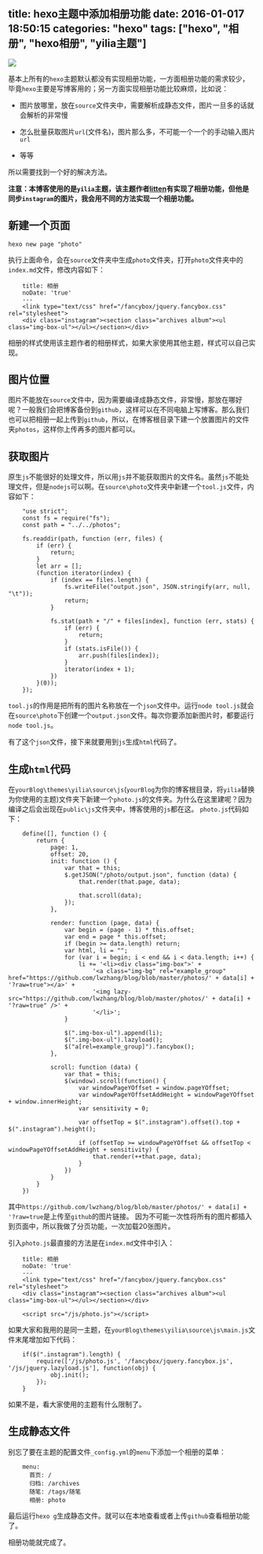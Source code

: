 title: hexo主题中添加相册功能
date: 2016-01-017 18:50:15
categories: "hexo"
tags: ["hexo", "相册", "hexo相册", "yilia主题"]
---

![](/assets/blogImg/20150108_68360c07b3d015595d520b6131a3ec97.png.jpg)

基本上所有的`hexo`主题默认都没有实现相册功能，一方面相册功能的需求较少，毕竟`hexo`主要是写博客用的；另一方面实现相册功能比较麻烦，比如说：

- 图片放哪里，放在`source`文件夹中，需要解析成静态文件，图片一旦多的话就会解析的非常慢

- 怎么批量获取图片`url`(文件名)，图片那么多，不可能一个一个的手动输入图片`url`

- 等等

<!--more-->

所以需要找到一个好的解决方法。

**注意：本博客使用的是`yilia`主题，该主题作者[litten](https://github.com/litten)有实现了相册功能，但他是同步`instagram`的图片，我会用不同的方法实现一个相册功能。**

## 新建一个页面

`hexo new page "photo"`

执行上面命令，会在`source`文件夹中生成`photo`文件夹，打开`photo`文件夹中的`index.md`文件，修改内容如下：

```
    title: 相册
    noDate: 'true'
    ---
    <link type="text/css" href="/fancybox/jquery.fancybox.css" rel="stylesheet">
    <div class="instagram"><section class="archives album"><ul class="img-box-ul"></ul></section></div>
```

相册的样式使用该主题作者的相册样式，如果大家使用其他主题，样式可以自己实现。

## 图片位置

图片不能放在`source`文件中，因为需要编译成静态文件，非常慢，那放在哪好呢？一般我们会把博客备份到`github`，这样可以在不同电脑上写博客。那么我们也可以把相册一起上传到`github`，所以，在博客根目录下建一个放置图片的文件夹`photos`，这样你上传再多的图片都可以。

## 获取图片

原生`js`不能很好的处理文件，所以用`js`并不能获取图片的文件名。虽然`js`不能处理文件，但是`nodejs`可以啊。在`source\photo`文件夹中新建一个`tool.js`文件，内容如下：

```
    "use strict";
    const fs = require("fs");
    const path = "../../photos";

    fs.readdir(path, function (err, files) {
        if (err) {
            return;
        }
        let arr = [];
        (function iterator(index) {
            if (index == files.length) {
                fs.writeFile("output.json", JSON.stringify(arr, null, "\t"));
                return;
            }

            fs.stat(path + "/" + files[index], function (err, stats) {
                if (err) {
                    return;
                }
                if (stats.isFile()) {
                    arr.push(files[index]);
                }
                iterator(index + 1);
            })
        }(0));
    });
```

`tool.js`的作用是把所有的图片名称放在一个`json`文件中。运行`node tool.js`就会在`source\photo`下创建一个`output.json`文件。每次你要添加新图片时，都要运行`node tool.js`。

有了这个`json`文件，接下来就要用到`js`生成`html`代码了。

## 生成`html`代码

在`yourBlog\themes\yilia\source\js`(`yourBlog`为你的博客根目录，将`yilia`替换为你使用的主题)文件夹下新建一个`photo.js`的文件夹。为什么在这里建呢？因为编译之后会出现在`public\js`文件夹中，博客使用的`js`都在这。
`photo.js`代码如下：

```
    define([], function () {
        return {
            page: 1,
            offset: 20,
            init: function () {
                var that = this;
                $.getJSON("/photo/output.json", function (data) {
                    that.render(that.page, data);

                    that.scroll(data);
                });
            },

            render: function (page, data) {
                var begin = (page - 1) * this.offset;
                var end = page * this.offset;
                if (begin >= data.length) return;
                var html, li = "";
                for (var i = begin; i < end && i < data.length; i++) {
                    li += '<li><div class="img-box">' +
                        '<a class="img-bg" rel="example_group" href="https://github.com/lwzhang/blog/blob/master/photos/' + data[i] + '?raw=true"></a>' +
                        '<img lazy-src="https://github.com/lwzhang/blog/blob/master/photos/' + data[i] + '?raw=true" />' +
                        '</li>';
                }

                $(".img-box-ul").append(li);
                $(".img-box-ul").lazyload();
                $("a[rel=example_group]").fancybox();
            },

            scroll: function (data) {
                var that = this;
                $(window).scroll(function() {
                    var windowPageYOffset = window.pageYOffset;
                    var windowPageYOffsetAddHeight = windowPageYOffset + window.innerHeight;
                    var sensitivity = 0;

                    var offsetTop = $(".instagram").offset().top + $(".instagram").height();

                    if (offsetTop >= windowPageYOffset && offsetTop < windowPageYOffsetAddHeight + sensitivity) {
                        that.render(++that.page, data);
                    }
                })
            }
        }
    })
```

其中`https://github.com/lwzhang/blog/blob/master/photos/' + data[i] + '?raw=true`是上传至`github`的图片链接。
因为不可能一次性将所有的图片都插入到页面中，所以我做了分页功能，一次加载20张图片。

引入`photo.js`最直接的方法是在`index.md`文件中引入：

```
    title: 相册
    noDate: 'true'
    ---
    <link type="text/css" href="/fancybox/jquery.fancybox.css" rel="stylesheet">
    <div class="instagram"><section class="archives album"><ul class="img-box-ul"></ul></section></div>

    <script src="/js/photo.js"></script>
```

如果大家和我用的是同一主题，在`yourBlog\themes\yilia\source\js\main.js`文件末尾增加如下代码：

```
    if($(".instagram").length) {
        require(['/js/photo.js', '/fancybox/jquery.fancybox.js', '/js/jquery.lazyload.js'], function(obj) {
            obj.init();
        });
    }
```

如果不是，看大家使用的主题有什么限制了。

## 生成静态文件

别忘了要在主题的配置文件`_config.yml`的`menu`下添加一个相册的菜单：

```
    menu:
      首页: /
      归档: /archives
      随笔: /tags/随笔
      相册: photo
```

最后运行`hexo g`生成静态文件。就可以在本地查看或者上传`github`查看相册功能了。

相册功能就完成了。








